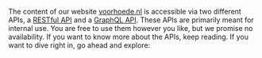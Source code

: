 The content of our website [voorhoede.nl](https://www.voorhoede.nl) is accessible via two different APIs, a [RESTful API](#restful-api) and a [GraphQL API](#graphql-api). These APIs are primarily meant for internal use. You are free to use them however you like, but we promise no availability. If you want to know more about the APIs, keep reading. If you want to dive right in, go ahead and explore:
